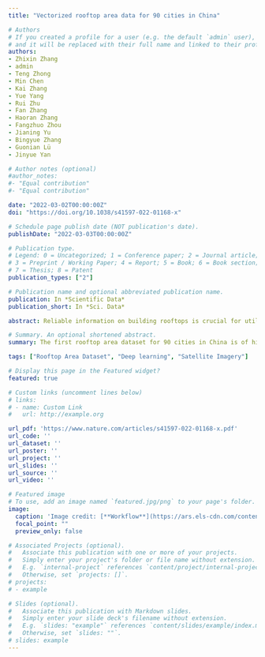 ```yaml
---
title: "Vectorized rooftop area data for 90 cities in China"

# Authors
# If you created a profile for a user (e.g. the default `admin` user), write the username (folder name) here 
# and it will be replaced with their full name and linked to their profile.
authors:
- Zhixin Zhang
- admin
- Teng Zhong
- Min Chen
- Kai Zhang
- Yue Yang
- Rui Zhu
- Fan Zhang
- Haoran Zhang
- Fangzhuo Zhou
- Jianing Yu
- Bingyue Zhang
- Guonian Lü
- Jinyue Yan

# Author notes (optional)
#author_notes:
#- "Equal contribution"
#- "Equal contribution"

date: "2022-03-02T00:00:00Z"
doi: "https://doi.org/10.1038/s41597-022-01168-x"

# Schedule page publish date (NOT publication's date).
publishDate: "2022-03-03T00:00:00Z"

# Publication type.
# Legend: 0 = Uncategorized; 1 = Conference paper; 2 = Journal article;
# 3 = Preprint / Working Paper; 4 = Report; 5 = Book; 6 = Book section;
# 7 = Thesis; 8 = Patent
publication_types: ["2"]

# Publication name and optional abbreviated publication name.
publication: In *Scientific Data*
publication_short: In *Sci. Data*

abstract: Reliable information on building rooftops is crucial for utilizing limited urban space effectively. In recent decades, the demand for accurate and up-to-date data on the areas of rooftops on a large-scale is increasing. However, obtaining these data is challenging due to the limited capability of conventional computer vision methods and the high cost of 3D modeling involving aerial photogrammetry. In this study, a geospatial artificial intelligence framework is presented to obtain data for rooftops using high-resolution open-access remote sensing imagery. This framework is used to generate vectorized data for rooftops in 90 cities in China. The data was validated on test samples of 180 km2 across different regions with spatial resolution, overall accuracy, and F1 score of 1 m, 97.95%, and 83.11%, respectively. In addition, the generated rooftop area conforms to the urban morphological characteristics and reflects urbanization level. These results demonstrate that the generated dataset can be used for data support and decision-making that can facilitate sustainable urban development effectively.

# Summary. An optional shortened abstract.
summary: The first rooftop area dataset for 90 cities in China is of high quality and can be used for data support and decision-making that can facilitate sustainable urban development effectively.

tags: ["Rooftop Area Dataset", "Deep learning", "Satellite Imagery"]

# Display this page in the Featured widget?
featured: true

# Custom links (uncomment lines below)
# links:
# - name: Custom Link
#   url: http://example.org

url_pdf: 'https://www.nature.com/articles/s41597-022-01168-x.pdf'
url_code: ''
url_dataset: ''
url_poster: ''
url_project: ''
url_slides: ''
url_source: ''
url_video: ''

# Featured image
# To use, add an image named `featured.jpg/png` to your page's folder. 
image:
  caption: 'Image credit: [**Workflow**](https://ars.els-cdn.com/content/image/1-s2.0-S030324342200006X-gr5_lrg.jpg)'
  focal_point: ""
  preview_only: false

# Associated Projects (optional).
#   Associate this publication with one or more of your projects.
#   Simply enter your project's folder or file name without extension.
#   E.g. `internal-project` references `content/project/internal-project/index.md`.
#   Otherwise, set `projects: []`.
# projects:
# - example

# Slides (optional).
#   Associate this publication with Markdown slides.
#   Simply enter your slide deck's filename without extension.
#   E.g. `slides: "example"` references `content/slides/example/index.md`.
#   Otherwise, set `slides: ""`.
# slides: example
---
```


